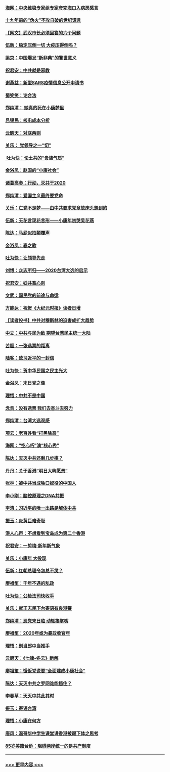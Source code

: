 #### [海网：中央维稳专家组专家夸完海口入病房感言](../pages/nsc993/n11815138.md?t=01232131) 
#### [十九年前的“伪火”不攻自破的世纪谎言](../pages/nsc993/n11813238.md?t=01232131) 
#### [【网文】武汉市长必须回答的六个问题](../pages/nsc993/n11813848.md?t=01232131) 
#### [伍新：稳定压倒一切 大疫压得倒吗？](../pages/nsc993/n11812634.md?t=01232131) 
#### [梁京：中国爆发“新非典”的警世意义](../pages/nsc993/n11812554.md?t=01232131) 
#### [祝君安：中共就是邪教](../pages/nsc993/n11812431.md?t=01232131) 
#### [谢燕益：新型SARS疫情信息公开申请书](../pages/nsc993/n11808840.md?t=01232131) 
#### [蜀笑笑：论合法](../pages/nsc993/n11808064.md?t=01232131) 
#### [郑纯清： 她真的死在小康梦里](../pages/nsc993/n11806623.md?t=01232131) 
#### [吕锡民：核电成本分析](../pages/nsc993/n11806284.md?t=01232131) 
#### [云鹤天：对联两则](../pages/nsc993/n11805957.md?t=01232131) 
#### [关乐： 党领导之一“切”](../pages/nsc993/n11804505.md?t=01232131) 
#### [ 吐为快：论土共的“贵族气质”](../pages/nsc993/n11804490.md?t=01232131) 
#### [金浴凤：赵国的“小康社会”](../pages/nsc993/n11804452.md?t=01232131) 
#### [诸葛高参：行动，灭共于2020](../pages/nsc993/n11804120.md?t=01232131) 
#### [郑纯清：爱国主义最终要党命](../pages/nsc993/n11802197.md?t=01232131) 
#### [关乐：亡党不是梦——由中共要求党章放床头想到的](../pages/nsc993/n11802156.md?t=01232131) 
#### [伍新：无花言现花言形——小康年初哭吴花燕](../pages/nsc993/n11800044.md?t=01232131) 
#### [陈达：马屁似拍颠覆声](../pages/nsc993/n11800010.md?t=01232131) 
#### [金浴凤：春之歌](../pages/nsc993/n11797687.md?t=01232131) 
#### [吐为快：让领导先走](../pages/nsc993/n11797512.md?t=01232131) 
#### [刘博：众志所归——2020台湾大选的启示](../pages/nsc993/n11796878.md?t=01232131) 
#### [祝君安：妖共畜心剖](../pages/nsc993/n11794273.md?t=01232131) 
#### [文武：国民党的前途与命运](../pages/nsc993/n11794198.md?t=01232131) 
#### [方能达：祝贺《大纪元时报》读者日增](../pages/nsc993/n11793807.md?t=01232131) 
#### [【读者投书】中共对穆斯林的迫害成扩大趋势](../pages/nsc993/n11791371.md?t=01232131) 
#### [中立：中共与民为敌 期望台湾民主统一大陆](../pages/nsc993/n11790392.md?t=01232131) 
#### [苦胆：一张选票的距离](../pages/nsc993/n11788914.md?t=01232131) 
#### [陆客：致习近平的一封信](../pages/nsc993/n11788867.md?t=01232131) 
#### [吐为快：贺中华民国之民主光大](../pages/nsc993/n11788618.md?t=01232131) 
#### [金浴凤：末日党之像](../pages/nsc993/n11787475.md?t=01232131) 
#### [理悟：中共不是中国](../pages/nsc993/n11787463.md?t=01232131) 
#### [念贲：没有选票  我们去奋斗去努力](../pages/nsc993/n11787398.md?t=01232131) 
#### [郑纯清：台湾大选观感](../pages/nsc993/n11786210.md?t=01232131) 
#### [项云：老百姓看“打黑除恶”](../pages/nsc993/n11785398.md?t=01232131) 
#### [海网：“空心朽”演“核心秀”](../pages/nsc993/n11783874.md?t=01232131) 
#### [陈达：天灭中共还剩几步棋？](../pages/nsc993/n11783719.md?t=01232131) 
#### [丹丹：关于香港“明日大屿愿景”](../pages/nsc993/n11783273.md?t=01232131) 
#### [张林：被中共当成牲口奴役的中国人](../pages/nsc993/n11782397.md?t=01232131) 
#### [李小刚：脑控原理之DNA共振](../pages/nsc993/n11780962.md?t=01232131) 
#### [李清：习近平的唯一出路是解体中共](../pages/nsc993/n11780866.md?t=01232131) 
#### [振玉：炎黄巨难奇耻](../pages/nsc993/n11779632.md?t=01232131) 
#### [港人心声：不想看到宝岛成为第二个香港](../pages/nsc993/n11778817.md?t=01232131) 
#### [祝君安：一剪梅‧新年新气象](../pages/nsc993/n11776340.md?t=01232131) 
#### [关乐：小康年 大役现](../pages/nsc993/n11774213.md?t=01232131) 
#### [伍新：红朝总理令怎总不灵？](../pages/nsc993/n11770813.md?t=01232131) 
#### [廖祖笙：千年不遇的乱政](../pages/nsc993/n11770373.md?t=01232131) 
#### [吐为快：公检法司快收手](../pages/nsc993/n11770359.md?t=01232131) 
#### [关乐：就王志民下台寄语有良港警](../pages/nsc993/n11769903.md?t=01232131) 
#### [郑纯清：恶党末日临 动辄挨掌嘴](../pages/nsc993/n11769356.md?t=01232131) 
#### [廖祖笙：2020年或为暴政收官年](../pages/nsc993/n11768216.md?t=01232131) 
#### [理悟：别当郎中当推手](../pages/nsc993/n11768243.md?t=01232131) 
#### [云鹤天：《七律▪冬云》新解](../pages/nsc993/n11768204.md?t=01232131) 
#### [廖祖笙：饿饭党说要“全面建成小康社会”](../pages/nsc993/n11767482.md?t=01232131) 
#### [陈达：天灭中共之罗网谁能挡住？](../pages/nsc993/n11767465.md?t=01232131) 
#### [李春草：天灭中共此其时](../pages/nsc993/n11767452.md?t=01232131) 
#### [振玉：寄语台湾](../pages/nsc993/n11767432.md?t=01232131) 
#### [理悟：小康在何方](../pages/nsc993/n11767394.md?t=01232131) 
#### [唐风：温哥华中学生课堂讲香港被踢下体之思考](../pages/nsc993/n11766848.md?t=01232131) 
#### [85岁美籍台侨：阻碍两岸统一的是共产制度](../pages/nsc993/n11765043.md?t=01232131) 

----
#### [ >>> 更早内容 <<< ](../indexes/nsc993-earlier.md)
